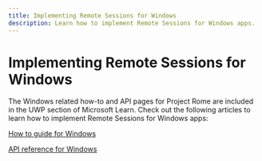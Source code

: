 ```yaml
---
title: Implementing Remote Sessions for Windows
description: Learn how to implement Remote Sessions for Windows apps.
---
```


# Implementing Remote Sessions for Windows

The Windows related how-to and API pages for Project Rome are included in the UWP section of Microsoft Learn. Check out the following articles to learn how to implement Remote Sessions for Windows apps:

[How to guide for Windows](/windows/uwp/launch-resume/remote-sessions)

[API reference for Windows](/uwp/api/windows.system.remotesystems.remotesystemsession)